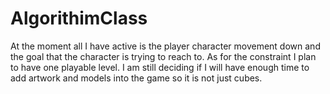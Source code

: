 # AlgorithimClass
At the moment all I have active is the player character movement down and the goal that the character is trying to reach to.  As for the constraint I plan to have one playable level.  I am still deciding if I will have enough time to add artwork and models into the game so it is not just cubes.  
